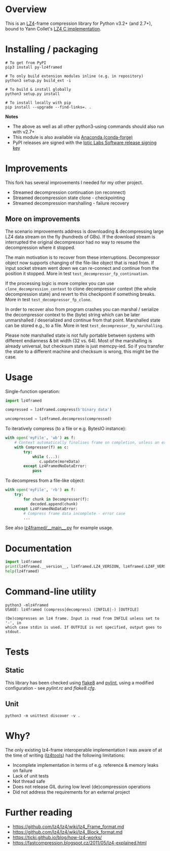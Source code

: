# Overview

This is an [LZ4](http://lz4.org)-frame compression library for Python v3.2+ (and 2.7+), bound to Yann Collet's [LZ4 C implementation](https://github.com/lz4/lz4).


# Installing / packaging
```shell
# To get from PyPI
pip3 install py-lz4framed

# To only build extension modules inline (e.g. in repository)
python3 setup.py build_ext -i

# To build & install globally
python3 setup.py install

# To install locally with pip
pip install --upgrade --find-links=. .
```
**Notes**

- The above as well as all other python3-using commands should also run with v2.7+
- This module is also available via [Anaconda (conda-forge)](https://anaconda.org/conda-forge/py-lz4framed)
- PyPI releases are signed with the [Iotic Labs Software release signing key](https://iotic-labs.com/iotic-labs.com.asc)

# Improvements

This fork has several improvements I needed for my other project.

* Streamed decompression continuation (on reconnect)
* Streamed decompression state clone - checkpointing
* Streamed decompression marshalling - failure recovery

## More on improvements 

The scenario improvements address is downloading & decompressing large LZ4
data stream on the fly (hundreds of GBs). If the download stream is interrupted
the original decompressor had no way to resume the decompression where it stopped.

The main motivation is to recover from these interruptions.
Decompressor object now supports changing of the file-like object that is read from.
If input socket stream went down we can re-connect and continue from the 
position it stopped. More in test `test_decompressor_fp_continuation`.

If the processing logic is more complex you can use `clone_decompression_context`
to clone decompressor context (the whole decompression state) and revert 
to this checkpoint if something breaks. More in test `test_decompressor_fp_clone`.

In order to recover also from program crashes you can marshal / serialize
the decompressor context to the (byte) string which can be later
unmarshalled / deserialized and continue from that point. Marshalled state
can be stored e.g., to a file. More in test `test_decompressor_fp_marshalling`.

Please note marshalled state is not fully portable between systems with
different endianness & bit width (32 vs. 64). Most of the marshalling
is already universal, but checksum state is just memcpy-ied. So if you 
transfer the state to a different machine and checksum is wrong, this might be the case.

# Usage
Single-function operation:
```python
import lz4framed

compressed = lz4framed.compress(b'binary data')

uncompressed = lz4framed.decompress(compressed)
```
To iteratively compress (to a file or e.g. BytesIO instance):
```python
with open('myFile', 'wb') as f:
    # Context automatically finalises frame on completion, unless an exception occurs
    with Compressor(f) as c:
        try:
            while (...):
               c.update(moreData)
        except Lz4FramedNoDataError:
            pass
```
To decompress from a file-like object:
```python
with open('myFile', 'rb') as f:
    try:
        for chunk in Decompressor(f):
           decoded.append(chunk)
    except Lz4FramedNoDataError:
        # Compress frame data incomplete - error case
        ...
```
See also [lz4framed/\_\_main\_\_.py](lz4framed/__main__.py) for example usage.

# Documentation
```python
import lz4framed
print(lz4framed.__version__, lz4framed.LZ4_VERSION, lz4framed.LZ4F_VERSION)
help(lz4framed)
```

# Command-line utility
```shell
python3 -mlz4framed
USAGE: lz4framed (compress|decompress) (INFILE|-) [OUTFILE]

(De)compresses an lz4 frame. Input is read from INFILE unless set to '-', in
which case stdin is used. If OUTFILE is not specified, output goes to stdout.
```


# Tests

## Static
This library has been checked using [flake8](https://pypi.python.org/pypi/flake8) and [pylint](http://www.pylint.org), using a modified configuration - see _pylint.rc_ and _flake8.cfg_.

## Unit
```shell
python3 -m unittest discover -v .
```

# Why?
The only existing lz4-frame interoperable implementation I was aware of at the time of writing ([lz4tools](https://github.com/darkdragn/lz4tools)) had the following limitations:

- Incomplete implementation in terms of e.g. reference & memory leaks on failure
- Lack of unit tests
- Not thread safe
- Does not release GIL during low level (de)compression operations
- Did not address the requirements for an external project

# Further reading

* https://github.com/lz4/lz4/wiki/lz4_Frame_format.md
* https://github.com/lz4/lz4/wiki/lz4_Block_format.md
* https://ticki.github.io/blog/how-lz4-works/
* https://fastcompression.blogspot.cz/2011/05/lz4-explained.html
